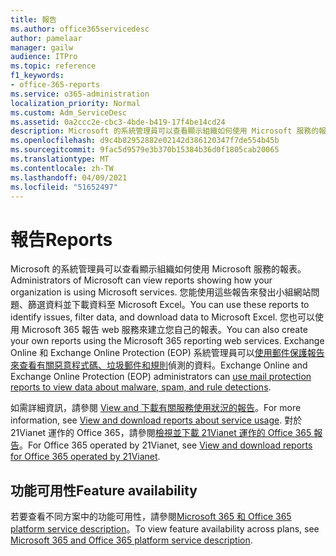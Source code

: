 ```yaml
---
title: 報告
ms.author: office365servicedesc
author: pamelaar
manager: gailw
audience: ITPro
ms.topic: reference
f1_keywords:
- office-365-reports
ms.service: o365-administration
localization_priority: Normal
ms.custom: Adm_ServiceDesc
ms.assetid: 0a2ccc2e-cbc3-4bde-b419-17f4be14cd24
description: Microsoft 的系統管理員可以查看顯示組織如何使用 Microsoft 服務的報表。 您能使用這些報告來發出小組網站問題、篩選資料並下載資料至 Microsoft Excel。 您也可以使用 Microsoft 365 報告 web 服務來建立您自己的報表。 Exchange Online 和 Exchange Online Protection (EOP) 系統管理員可以使用郵件保護報告來查看有關惡意程式碼、垃圾郵件和規則偵測的資料。
ms.openlocfilehash: d9c4b82952882e02142d386120347f7de554b45b
ms.sourcegitcommit: 9fac5d9579e3b370b15384b36d0f1805cab20065
ms.translationtype: MT
ms.contentlocale: zh-TW
ms.lasthandoff: 04/09/2021
ms.locfileid: "51652497"
---
```

# <a name="reports"></a><span data-ttu-id="6b979-106">報告</span><span class="sxs-lookup"><span data-stu-id="6b979-106">Reports</span></span>

<span data-ttu-id="6b979-107">Microsoft 的系統管理員可以查看顯示組織如何使用 Microsoft 服務的報表。</span><span class="sxs-lookup"><span data-stu-id="6b979-107">Administrators of Microsoft can view reports showing how your organization is using Microsoft services.</span></span> <span data-ttu-id="6b979-108">您能使用這些報告來發出小組網站問題、篩選資料並下載資料至 Microsoft Excel。</span><span class="sxs-lookup"><span data-stu-id="6b979-108">You can use these reports to identify issues, filter data, and download data to Microsoft Excel.</span></span> <span data-ttu-id="6b979-109">您也可以使用 Microsoft 365 報告 web 服務來建立您自己的報表。</span><span class="sxs-lookup"><span data-stu-id="6b979-109">You can also create your own reports using the Microsoft 365 reporting web services.</span></span> <span data-ttu-id="6b979-110">Exchange Online 和 Exchange Online Protection (EOP) 系統管理員可以[使用郵件保護報告來查看有關惡意程式碼、垃圾郵件和規則](/exchange/monitoring/use-mail-protection-reports)偵測的資料。</span><span class="sxs-lookup"><span data-stu-id="6b979-110">Exchange Online and Exchange Online Protection (EOP) administrators can [use mail protection reports to view data about malware, spam, and rule detections](/exchange/monitoring/use-mail-protection-reports).</span></span>
  
<span data-ttu-id="6b979-111">如需詳細資訊，請參閱 [View and 下載有關服務使用狀況的報告](/microsoft-365/admin/activity-reports/activity-reports)。</span><span class="sxs-lookup"><span data-stu-id="6b979-111">For more information, see [View and download reports about service usage](/microsoft-365/admin/activity-reports/activity-reports).</span></span> <span data-ttu-id="6b979-112">對於 21Vianet 運作的 Office 365，請參閱[檢視並下載 21Vianet 運作的 Office 365 報告](/microsoft-365/admin/activity-reports/activity-reports)。</span><span class="sxs-lookup"><span data-stu-id="6b979-112">For Office 365 operated by 21Vianet, see [View and download reports for Office 365 operated by 21Vianet](/microsoft-365/admin/activity-reports/activity-reports).</span></span>
  
## <a name="feature-availability"></a><span data-ttu-id="6b979-113">功能可用性</span><span class="sxs-lookup"><span data-stu-id="6b979-113">Feature availability</span></span>

<span data-ttu-id="6b979-114">若要查看不同方案中的功能可用性，請參閱[Microsoft 365 和 Office 365 platform service description](office-365-platform-service-description.md)。</span><span class="sxs-lookup"><span data-stu-id="6b979-114">To view feature availability across plans, see [Microsoft 365 and Office 365 platform service description](office-365-platform-service-description.md).</span></span>
